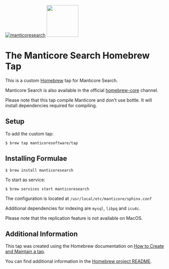 [![manticoresearch](https://manticoresearch.com/wp-content/uploads/2018/03/manticoresearch.png)](https://manticoresearch.com) <img src="https://brew.sh/assets/img/homebrew-256x256.png" height="100">

# The Manticore Search Homebrew Tap

This is a custom [Homebrew](https://brew.sh)  tap for Manticore Search. 

Manticore Search is also available in the official [homebrew-core](https://github.com/Homebrew/homebrew-core) channel.

Please note that this tap compile Manticore and don't use bottle. It will install  dependencies required for compiling.

## Setup

To add the custom tap:

```
$ brew tap manticoresoftware/tap
```

## Installing Formulae

```
$ brew install manticoresearch
```

To start as service:

```
$ brew services start manticoresearch
```

The configuration is located at ``/usr/local/etc/manticore/sphinx.conf``

Additional dependencies for indexing are ``mysql``, ``libpq`` and ``icu4c``.

Please note that the replication feature is not available on MacOS.

## Additional Information

This tap was created using the Homebrew documentation on [How to Create and Maintain a tap](https://github.com/Homebrew/brew/blob/master/docs/How-to-Create-and-Maintain-a-Tap.md).

You can find additional information in the [Homebrew project README](https://github.com/Homebrew/brew#homebrew).
